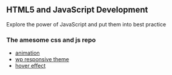 ## HTML5 and JavaScript Development

Explore the power of JavaScript and put them into best practice

### The amesome css and js repo

- [animation](https://github.com/daneden/animate.css)
- [wp responsive theme](https://github.com/eddiemachado/bones)
- [hover effect](https://github.com/IanLunn/Hover)
